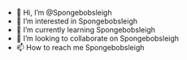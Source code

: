 - 👋 Hi, I’m @Spongebobsleigh
- 👀 I’m interested in Spongebobsleigh
- 🌱 I’m currently learning Spongebobsleigh
- 💞️ I’m looking to collaborate on Spongebobsleigh
- 📫 How to reach me Spongebobsleigh

<!---
Spongebobsleigh/Spongebobsleigh is a ✨ special ✨ repository because its `README.md` (this file) appears on your GitHub profile.
You can click the Preview link to take a look at your changes.
--->
